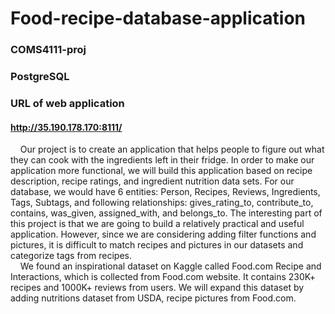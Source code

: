 # Food-recipe-database-application
### COMS4111-proj
### PostgreSQL

### URL of web application
#### http://35.190.178.170:8111/

 &nbsp;&nbsp;&nbsp;  Our project is to create an application that helps people to figure out what they can cook with the ingredients left in their fridge. In order to make our application more functional, we will build this application based on recipe description, recipe ratings, and ingredient nutrition data sets. For our database, we would have 6 entities: Person, Recipes, Reviews, Ingredients, Tags, Subtags, and following relationships: gives_rating_to, contribute_to, contains, was_given, assigned_with, and belongs_to. The interesting part of this project is that we are going to build a relatively practical and useful application. However, since we are considering adding filter functions and pictures, it is difficult to match recipes and pictures in our datasets and categorize tags from recipes.  
 &nbsp;&nbsp;&nbsp;  We found an inspirational dataset on Kaggle called Food.com Recipe and Interactions, which is collected from Food.com website. It contains 230K+ recipes and 1000K+ reviews from users. We will expand this dataset by adding nutritions dataset from USDA, recipe pictures from Food.com.
